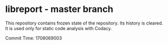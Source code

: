 # libreport - master branch

This repository contains frozen state of the repository.
Its history is cleared. It is used only for static code
analysis with Codacy.

Commit Time: 1708069003